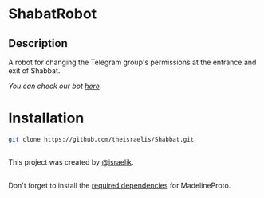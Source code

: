 # ShabatRobot

## Description
A robot for changing the Telegram group's permissions at the entrance and exit of Shabbat.

_You can check our bot [here](https://t.me/shabatRobot)._
##
# Installation

```bash
git clone https://github.com/theisraelis/Shabbat.git
```
##
This project was created by [@israelik](https://t.me/israelik).
##
Don't forget to install the [required dependencies](https://docs.madelineproto.xyz/docs/REQUIREMENTS.html) for MadelineProto.
